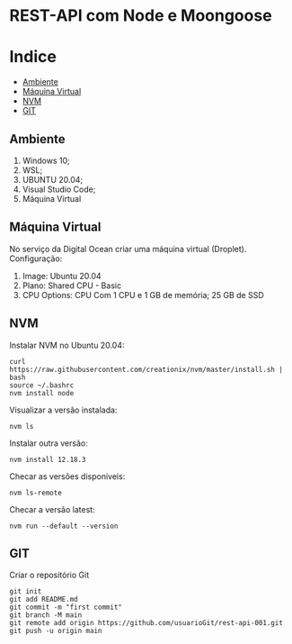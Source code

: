# REST-API com Node e Moongoose


# Indice

* [Ambiente](#Ambiente)
* [Máquina Virtual](#máquina-virtual)
* [NVM](#NVM)
* [GIT](#GIT)

## Ambiente

1. Windows 10;
2. WSL;
3. UBUNTU 20.04;
4. Visual Studio Code;
5. Máquina Virtual

## Máquina Virtual

No serviço da Digital Ocean criar uma máquina virtual (Droplet).
Configuração:

1. Image: Ubuntu 20.04
2. Plano: Shared CPU - Basic
3. CPU Options: CPU Com 1 CPU e 1 GB de memória; 25 GB de SSD


## NVM 

Instalar NVM no Ubuntu 20.04:

``` cli
curl https://raw.githubusercontent.com/creationix/nvm/master/install.sh | bash 
source ~/.bashrc
nvm install node
```

Visualizar a versão instalada:

``` cli 
nvm ls
```

Instalar outra versão:

``` cli
nvm install 12.18.3
```

Checar as versões disponiveis:

``` cli
nvm ls-remote
```

Checar a versão latest:

``` cli
nvm run --default --version
```

## GIT

Criar o repositório Git

``` cli
git init
git add README.md
git commit -m "first commit"
git branch -M main
git remote add origin https://github.com/usuarioGit/rest-api-001.git
git push -u origin main
```